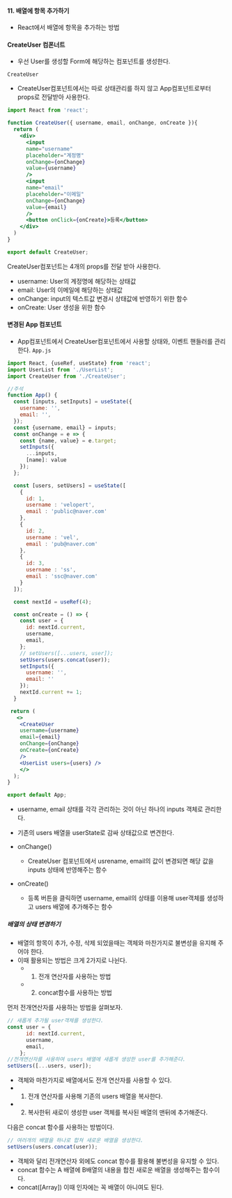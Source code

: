 
#### 11. 배열에 항목 추가하기
- React에서 배열에 항목을 추가하는 방법

#### CreateUser 컴폰너트
- 우선 User를 생성할 Form에 해당하는 컴포넌트를 생성한다.

`CreateUser`
- CreateUser컴포넌트에서는 따로 상태관리를 하지 않고 App컴포넌트로부터 props로 전달받아 사용한다.
```jsx
import React from 'react';

function CreateUser({ username, email, onChange, onCreate }){
  return (
    <div>
      <input 
      name="username"  
      placeholder="계정명"
      onChange={onChange}
      value={username}
      />
      <input 
      name="email"  
      placeholder="이메일"
      onChange={onChange}
      value={email}
      />
      <button onClick={onCreate}>등록</button>
    </div>
  )
}

export default CreateUser;
```
CreateUser컴포넌트는 4개의 props를 전달 받아 사용한다.
- username: User의 계정명에 해당하는 상태값
- email: User의 이메일에 해당하는 상태값
- onChange: input의 텍스트값 변경시 상태값에 반영하기 위한 함수
- onCreate: User 생성을 위한 함수


#### 변경된 App 컴포넌트
- App컴포넌트에서 CreateUser컴포넌트에서 사용할 상태와, 이벤트 핸들러를 관리한다.
`App.js`

```jsx
import React, {useRef, useState} from 'react';
import UserList from './UserList';
import CreateUser from './CreateUser';

//주석
function App() {
  const [inputs, setInputs] = useState({
    username: '',
    email: '',
  });
  const {username, email} = inputs;
  const onChange = e => {
    const {name, value} = e.target;
    setInputs({
      ...inputs,
      [name]: value
    });
  };

  const [users, setUsers] = useState([
    {
      id: 1,
      username : 'velopert',
      email : 'public@naver.com'
    },
    {
      id: 2,
      username : 'vel',
      email : 'pub@naver.com'
    },
    {
      id: 3,
      username : 'ss',
      email : 'ssc@naver.com'
    }
  ]);

  const nextId = useRef(4);

  const onCreate = () => {
    const user = {
      id: nextId.current,
      username,
      email,
    };
    // setUsers([...users, user]);
    setUsers(users.concat(user));
    setInputs({
      username: '',
      email: ''
    });
    nextId.current += 1;
  }

 return (
   <>
    <CreateUser 
    username={username} 
    email={email} 
    onChange={onChange}
    onCreate={onCreate}
    />
    <UserList users={users} />
    </>
  );
}

export default App;

```

- username, email 상태를 각각 관리하는 것이 아닌 하나의 inputs 객체로 관리한다.
- 기존의 users 배열을 userState로 감싸 상태값으로 변견한다.

- onChange()
  - CreateUser 컴포넌트에서 usrename, email의 값이 변경되면 해당 값을 inputs 상태에 반영해주는 함수
- onCreate()
  - 등록 버튼을 클릭하면 username, email의 상태를 이용해 user객체를 생성하고 users 배열에 추가해주는 함수

##### 배열의 상태 변경하기
- 배열의 항목이 추가, 수정, 삭제 되었을때는 객체와 마찬가지로 불변성을 유지해 주어야 한다.
- 이때 활용되는 방법은  크게 2가지로 나뉜다.
  - 1. 전개 연산자를 사용하는 방법
  - 2. concat함수를 사용하는 방법

먼저 전개연산자를 사용하는 방법을 살펴보자.

```javascript
// 새롭게 추가될 user객체를 생성한다.
const user = {
      id: nextId.current,
      username,
      email,
    };
//전개연산자를 사용하여 users 배열에 새롭게 생성한 user를 추가해준다.
setUsers([...users, user]);
```
- 객체와 마찬가지로 배열에서도 전개 연산자를 사용할 수 있다.
- 1. 전개 연산자를 사용해 기존의 users 배열을 복사한다.
- 2. 복사한뒤 새로이 생성한 user 객체를 복사된 배열의 맨뒤에 추가해준다.

다음은  concat 함수를 사용하는 방법이다.
```javascript
// 여러개의 배열을 하나로 합쳐 새로운 배열을 생성한다.
setUsers(users.concat(user));
```
- 객체와 달리 전개연산자 외에도 concat 함수를 활용해 불변성을 유지할 수 있다.
- concat 함수는 A 배열에 B배열의 내용을 합친 새로운 배열을 생성해주는 함수이다.
- concat([Array]) 이때 인자에는 꼭 배열이 아니여도 된다.
